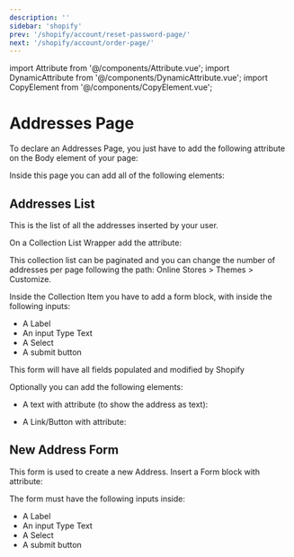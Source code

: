 ```yaml
---
description: ''
sidebar: 'shopify'
prev: '/shopify/account/reset-password-page/'
next: '/shopify/account/order-page/'
---
```


import Attribute from '@/components/Attribute.vue';
import DynamicAttribute from '@/components/DynamicAttribute.vue';
import CopyElement from '@/components/CopyElement.vue';

# Addresses Page

To declare an Addresses Page, you just have to add the following attribute on the Body element of your page:

<Attribute name="page" value="addresses" />

Inside this page you can add all of the following elements:

## Addresses List

This is the list of all the addresses inserted by your user.

On a Collection List Wrapper add the attribute:

<Attribute name="item" value="addresses" />

This collection list can be paginated and you can change the number of addresses per page following the path: Online Stores > Themes > Customize. 

Inside the Collection Item you have to add a form block, with inside the following inputs:

* A Label
* An input Type Text
* A Select
* A submit button

This form will have all fields populated and modified by Shopify

Optionally you can add the following elements:

* A text with attribute (to show the address as text):

<Attribute name="item" value="address" />

* A Link/Button with attribute:

<Attribute name="item" value="remove-address" />



## New Address Form

This form is used to create a new Address. Insert a Form block with attribute:

<Attribute name="item" value="new-address" />

The form must have the following inputs inside:

* A Label
* An input Type Text
* A Select
* A submit button